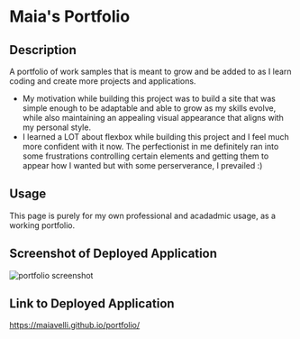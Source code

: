 # Maia's Portfolio
## Description

A portfolio of work samples that is meant to grow and be added to as I learn coding and create more projects and applications. 

- My motivation while building this project was to build a site that was simple enough to be adaptable and able to grow as my skills evolve, while also maintaining an appealing visual appearance that aligns with my personal style.
- I learned a LOT about flexbox while building this project and I feel much more confident with it now. The perfectionist in me definitely ran into some frustrations controlling certain elements and getting them to appear how I wanted but with some perserverance, I prevailed :) 

## Usage

This page is purely for my own professional and acadadmic usage, as a working portfolio. 

## Screenshot of Deployed Application
![portfolio screenshot](./assets/images/portfolio.gif) 

## Link to Deployed Application
https://maiavelli.github.io/portfolio/
